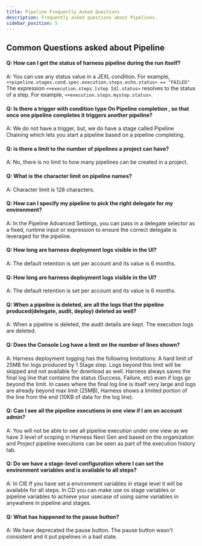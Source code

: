 ```yaml
---
title: Pipeline Frequently Asked Questions
description: Frequently asked questions about Pipelines.
sidebar_position: 5
---
```


## Common Questions asked about Pipeline

#### Q: How can I get the status of harness pipeline during the run itself?
A: You can use any status value in a JEXL condition. For example, `<+pipeline.stages.cond.spec.execution.steps.echo.status> == "FAILED"`
The expression `<+execution.steps.[step Id].status>` resolves to the status of a step. For example, `<+execution.steps.mystep.status>`.


#### Q: Is there a trigger with condition type On Pipeline completion , so that once one pipeline completes it triggers another pipeline?
A: We do not have a trigger, but, we do have a stage called Pipeline Chaining which lets you start a pipeline based on a pipeline completing.


#### Q: is there a limit to the number of pipelines a project can have?
A: No, there is no limit to how many pipelines can be created in a project.


#### Q: What is the character limit on pipeline names?
A: Character limit is 128 characters.

#### Q: How can I specify my pipeline to pick the right delegate for my environment?
A: In the Pipeline Advanced Settings, you can pass in a delegate selector as a fixed, runtime input or expression to ensure the correct delegate is leveraged for the pipeline. 

#### Q: How long are harness deployment logs visible in the UI?
A: The default retention is set per account and its value is 6 months.

#### Q: How long are harness deployment logs visible in the UI?
A: The default retention is set per account and its value is 6 months.

#### Q: When a pipeline is deleted, are all the logs that the pipeline produced(delegate, audit, deploy) deleted as well?
A: When a pipeline is deleted, the audit details are kept. The execution logs are deleted.

#### Q: Does the Console Log have a limit on the number of lines shown?
A: Harness deployment logging has the following limitations: A hard limit of 25MB for logs produced by 1 Stage step. Logs beyond this limit will be skipped and not available for download as well.
Harness always saves the final log line that contains the status (Success, Failure, etc) even if logs go beyond the limit. In cases where the final log line is itself very large and logs are already beyond max limit (25MB), Harness shows a limited portion of the line from the end (10KB of data for the log line).


#### Q: Can I see all the pipeline executions in one view if I am an account admin?
A: You will not be able to see all pipeline execution under one view as we have 3 level of scoping in Harness Next Gen and based on the organization and Project pipeline executions can be seen as part of the execution history tab.

#### Q: Do we have a stage-level configuration where I can set the environment variables and is available to all steps?
A: In CIE If you have set a environment variables in stage level it will be available for all steps. In CD you can make use os stage variables or pipeline variables to achieve your usecase of using same variables in anywahere in pipeline and stages.

#### Q: What has happened to the pause button?
A: We have deprecated the pause button. The pause button wasn't consistent and it put pipelines in a bad state. 




